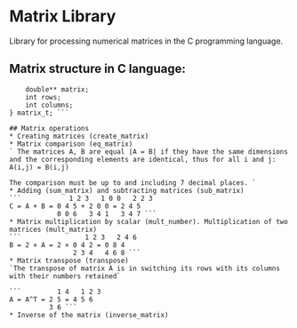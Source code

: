 # Matrix Library
Library for processing numerical matrices in the C programming language.

## Matrix structure in C language:
``` typedef struct matrix_struct {
    double** matrix;
    int rows;
    int columns;
} matrix_t; ```

## Matrix operations
* Creating matrices (create_matrix)
* Matrix comparison (eq_matrix)
` The matrices A, B are equal |A = B| if they have the same dimensions and the corresponding elements are identical, thus for all i and j: A(i,j) = B(i,j)

The comparison must be up to and including 7 decimal places. `
* Adding (sum_matrix) and subtracting matrices (sub_matrix)
```            1 2 3   1 0 0   2 2 3
С = A + B = 0 4 5 + 2 0 0 = 2 4 5
            0 0 6   3 4 1   3 4 7 ```
* Matrix multiplication by scalar (mult_number). Multiplication of two matrices (mult_matrix)
```                1 2 3   2 4 6   
B = 2 × A = 2 × 0 4 2 = 0 8 4 
                2 3 4   4 6 8 ```
* Matrix transpose (transpose)
`The transpose of matrix A is in switching its rows with its columns with their numbers retained`

```         1 4   1 2 3
A = A^T = 2 5 = 4 5 6
          3 6 ```
* Inverse of the matrix (inverse_matrix)